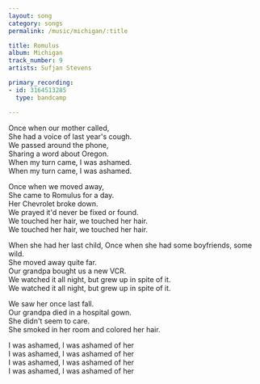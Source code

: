 ```yaml
---
layout: song
category: songs
permalink: /music/michigan/:title

title: Romulus
album: Michigan
track_number: 9
artists: Sufjan Stevens

primary_recording: 
- id: 3164513285
  type: bandcamp

---
```


Once when our mother called, <br>
She had a voice of last year's cough. <br>
We passed around the phone, <br>
Sharing a word about Oregon. <br>
When my turn came, I was ashamed. <br>
When my turn came, I was ashamed. 

Once when we moved away, <br>
She came to Romulus for a day.<br>
Her Chevrolet broke down. <br>
We prayed it'd never be fixed or found. <br>
We touched her hair, we touched her hair. <br>
We touched her hair, we touched her hair. 

When she had her last child, Once when she had some boyfriends, some wild. <br>
She moved away quite far. <br>
Our grandpa bought us a new VCR. <br>
We watched it all night, but grew up in spite of it. <br>
We watched it all night, but grew up in spite of it. 

We saw her once last fall. <br>
Our grandpa died in a hospital gown. <br>
She didn't seem to care. <br>
She smoked in her room and colored her hair. 

I was ashamed, I was ashamed of her <br>
I was ashamed, I was ashamed of her <br>
I was ashamed, I was ashamed of her <br>
I was ashamed, I was ashamed of her